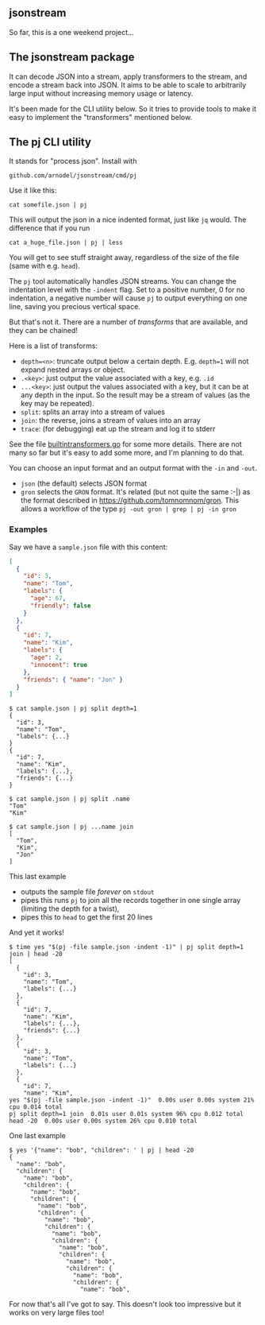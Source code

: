 ## jsonstream

So far, this is a one weekend project...

## The jsonstream package

It can decode JSON into a stream, apply transformers to the stream, and
encode a stream back into JSON. It aims to be able to scale to arbitrarily
large input without increasing memory usage or latency.

It's been made for the CLI utility below. So it tries to provide tools to
make it easy to implement the "transformers" mentioned below.

## The pj CLI utility

It stands for "process json". Install with

```
github.com/arnodel/jsonstream/cmd/pj
```

Use it like this:

```
cat somefile.json | pj
```

This will output the json in a nice indented format, just like `jq` would. The difference
that if you run

```
cat a_huge_file.json | pj | less
```

You will get to see stuff straight away, regardless of the size of the file (same with e.g. `head`).

The `pj` tool automatically handles JSON streams. You can change the indentation level with
the `-indent` flag. Set to a positive number, 0 for no indentation, a negative number will cause
`pj` to output everything on one line, saving you precious vertical space.

But that's not it. There are a number of _transforms_ that are available, and they can be chained!

Here is a list of transforms:

- `depth=<n>`: truncate output below a certain depth. E.g. `depth=1` will not expand nested arrays or object.
- `.<key>`: just output the value associated with a key, e.g. `.id`
- `...<key>`: just output the values associated with a key, but it can be at
  any depth in the input. So the result may be a stream of values (as the key
  may be repeated).
- `split`: splits an array into a stream of values
- `join`: the reverse, joins a stream of values into an array
- `trace`: (for debugging) eat up the stream and log it to stderr

See the file [builtintransformers.go](builtintransformers.go) for some more details. There are not many so far but it's easy to add some more, and I'm planning to do that.

You can choose an input format and an output format with the `-in` and `-out`.

- `json` (the default) selects JSON format
- `gron` selects the `GRON` format. It's related (but not quite the same :-|) as the format described in https://github.com/tomnomnom/gron. This allows a workflow of the type `pj -out gron | grep | pj -in gron`

### Examples

Say we have a `sample.json` file with this content:

```json
[
  {
    "id": 3,
    "name": "Tom",
    "labels": {
      "age": 67,
      "friendly": false
    }
  },
  {
    "id": 7,
    "name": "Kim",
    "labels": {
      "age": 2,
      "innocent": true
    },
    "friends": { "name": "Jon" }
  }
]
```

```
$ cat sample.json | pj split depth=1
{
  "id": 3,
  "name": "Tom",
  "labels": {...}
}
{
  "id": 7,
  "name": "Kim",
  "labels": {...},
  "friends": {...}
}
```

```
$ cat sample.json | pj split .name
"Tom"
"Kim"
```

```
$ cat sample.json | pj ...name join
[
  "Tom",
  "Kim",
  "Jon"
]
```

This last example

- outputs the sample file _forever_ on `stdout`
- pipes this runs `pj` to join all the records together in one single array (limiting the depth for a twist),
- pipes this to `head` to get the first 20 lines

And yet it works!

```
$ time yes "$(pj -file sample.json -indent -1)" | pj split depth=1 join | head -20
[
  {
    "id": 3,
    "name": "Tom",
    "labels": {...}
  },
  {
    "id": 7,
    "name": "Kim",
    "labels": {...},
    "friends": {...}
  },
  {
    "id": 3,
    "name": "Tom",
    "labels": {...}
  },
  {
    "id": 7,
    "name": "Kim",
yes "$(pj -file sample.json -indent -1)"  0.00s user 0.00s system 21% cpu 0.014 total
pj split depth=1 join  0.01s user 0.01s system 96% cpu 0.012 total
head -20  0.00s user 0.00s system 26% cpu 0.010 total
```

One last example

```
$ yes '{"name": "bob", "children": ' | pj | head -20
{
  "name": "bob",
  "children": {
    "name": "bob",
    "children": {
      "name": "bob",
      "children": {
        "name": "bob",
        "children": {
          "name": "bob",
          "children": {
            "name": "bob",
            "children": {
              "name": "bob",
              "children": {
                "name": "bob",
                "children": {
                  "name": "bob",
                  "children": {
                    "name": "bob",
```

For now that's all I've got to say. This doesn't look too impressive but it works on very large
files too!
